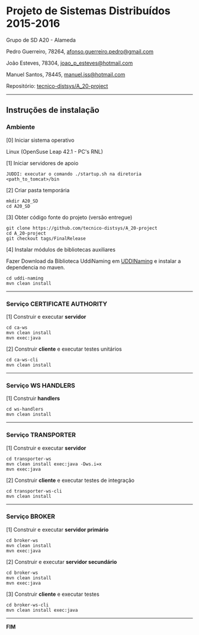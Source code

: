 # Projeto de Sistemas Distribuídos 2015-2016 #

Grupo de SD A20 - Alameda  

Pedro Guerreiro, 78264, afonso.guerreiro.pedro@gmail.com

João Esteves, 78304, joao_p_esteves@hotmail.com

Manuel Santos, 78445, manuel.jss@hotmail.com

Repositório:
[tecnico-distsys/A_20-project](https://github.com/tecnico-distsys/A_20-project/)

-------------------------------------------------------------------------------

## Instruções de instalação 


### Ambiente

[0] Iniciar sistema operativo

Linux (OpenSuse Leap 42.1 - PC's RNL) 

[1] Iniciar servidores de apoio

```
JUDDI: executar o comando ./startup.sh na diretoria <path_to_tomcat>/bin 
```

[2] Criar pasta temporária

```
mkdir A20_SD
cd A20_SD
```


[3] Obter código fonte do projeto (versão entregue)

```
git clone https://github.com/tecnico-distsys/A_20-project
cd A_20-project
git checkout tags/FinalRelease
```


[4] Instalar módulos de bibliotecas auxiliares

Fazer Download da Biblioteca UddiNaming em [UDDINaming](http://disciplinas.tecnico.ulisboa.pt/leic-sod/2015-2016/labs/05-ws1/uddi-naming.zip)
e instalar a dependencia no maven.
```
cd uddi-naming
mvn clean install
```

-------------------------------------------------------------------------------
### Serviço CERTIFICATE AUTHORITY

[1] Construir e executar **servidor**

```
cd ca-ws
mvn clean install
mvn exec:java
```

[2] Construir **cliente** e executar testes unitários

```
cd ca-ws-cli
mvn clean install
```

-------------------------------------------------------------------------------
### Serviço WS HANDLERS

[1] Construir **handlers**

```
cd ws-handlers
mvn clean install
```

-------------------------------------------------------------------------------

### Serviço TRANSPORTER

[1] Construir e executar **servidor**


```
cd transporter-ws
mvn clean install exec:java -Dws.i=x
mvn exec:java
```


[2] Construir **cliente** e executar testes de integração

```
cd transporter-ws-cli
mvn clean install
```

-------------------------------------------------------------------------------

### Serviço BROKER

[1] Construir e executar **servidor primário**

```
cd broker-ws
mvn clean install
mvn exec:java
```

[2] Construir e executar **servidor secundário**

```
cd broker-ws
mvn clean install
mvn exec:java
```


[3] Construir **cliente** e executar testes

```
cd broker-ws-cli
mvn clean install exec:java
```


-------------------------------------------------------------------------------
**FIM**
